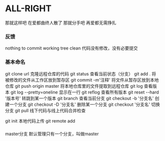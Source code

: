 # ALL-RIGHT
那就这样吧
在爱都曲终人散了
那就分手吧
再爱都无需挣扎



###  反馈
nothing to commit   working tree clean   代码没有修改，没有必要提交


### 基本命名
git clone url 克隆远程仓库的代码
git status  查看当前状态（分支）
git add .  将被修改的文件从工作区放到暂存区
git commit -m'注释'    将文件从暂存区放到本地仓库
git push origin master  将本地仓库里的文件提取到远程仓库
git log  查看版本
git log --pretty=oneline  显示在一行
git reflog  查看所有版本
git reset --hard '版本号'  转跳到某一个版本
git branch 查看当前分支
git checkout -b '分支名'  创建一个分支
git checkout -D '分支名'  删除某一个分支
git checkout '分支名'   切换分支
git pull 线下代码与线上代码合并检查

git init 本地代码上传
git remote add  


###
master分支
默认管理只有一个分支，叫做master